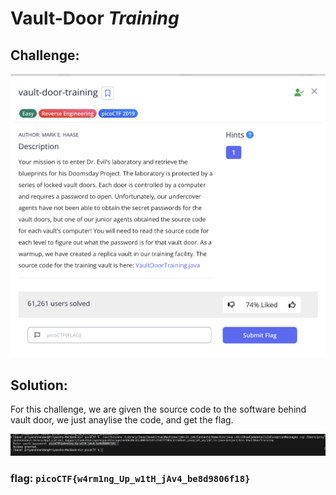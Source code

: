 # Vault-Door *Training*

## Challenge:
![image](images/Vault/Vault_trainingq.png)

## Solution:
For this challenge, we are given the source code to the software behind vault door, we just anaylise the code, and get the flag.

![ans](images/Vault/Vault_trans.png)

### flag: ```picoCTF{w4rm1ng_Up_w1tH_jAv4_be8d9806f18}```